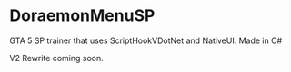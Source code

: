 # DoraemonMenuSP
GTA 5 SP trainer that uses ScriptHookVDotNet and NativeUI. Made in C#

V2 Rewrite coming soon.
